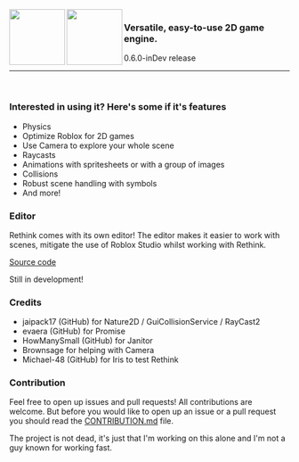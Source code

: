 <img align="left" widht=400 height=100 src="./assets/short_dark.png#gh-light-mode-only">
<img align="left" widht=400 height=100 src="./assets/short_light.png#gh-dark-mode-only">
<h3><strong>Versatile, easy-to-use 2D game engine</strong>.</h3>
0.6.0-inDev release

<hr>
<br>

<h3>Interested in using it? Here's some if it's features</h3>

- Physics
- Optimize Roblox for 2D games
- Use Camera to explore your whole scene
- Raycasts
- Animations with spritesheets or with a group of images
- Collisions
- Robust scene handling with symbols
- And more!

<h3>Editor</h3>

Rethink comes with its own editor!
The editor makes it easier to work with scenes, mitigate the use of Roblox Studio whilst
working with Rethink.

[Source code](https://github.com/jammees/rethink-editor)

Still in development!

<h3>Credits</h3>

- jaipack17 (GitHub) for Nature2D / GuiCollisionService / RayCast2
- evaera (GitHub) for Promise
- HowManySmall (GitHub) for Janitor
- Brownsage for helping with Camera
- Michael-48 (GitHub) for Iris to test Rethink

<h3>Contribution</h3>

Feel free to open up issues and pull requests! All contributions are welcome.
But before you would like to open up an issue or a pull request you should read the [CONTRIBUTION.md](https://github.com/jammees/Rethink-Game-Engine-2D/blob/main/CONTRIBUTION.md) file.

The project is not dead, it's just that I'm working on this alone and I'm not a guy known for working fast.
